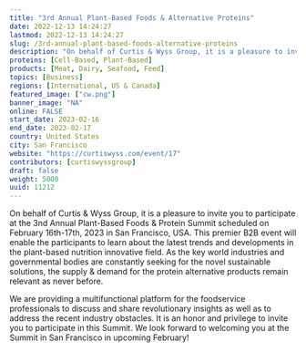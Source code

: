 ```yaml
---
title: "3rd Annual Plant-Based Foods & Alternative Proteins"
date: 2022-12-13 14:24:27
lastmod: 2022-12-13 14:24:27
slug: /3rd-annual-plant-based-foods-alternative-proteins
description: "On behalf of Curtis & Wyss Group, it is a pleasure to invite you to participate at the 3nd Annual Plant-Based Foods & Protein Summit scheduled on February 16th-17th, 2023 in San Francisco, USA. This premier B2B event will enable the participants to learn about the latest trends and developments in the plant-based nutrition innovative field. As the key world industries and governmental bodies are constantly seeking for the novel sustainable solutions, the supply & demand for the protein alternative products remain relevant as never before."
proteins: [Cell-Based, Plant-Based]
products: [Meat, Dairy, Seafood, Feed]
topics: [Business]
regions: [International, US & Canada]
featured_image: ["cw.png"]
banner_image: "NA"
online: FALSE
start_date: 2023-02-16
end_date: 2023-02-17
country: United States
city: San Francisco
website: "https://curtiswyss.com/event/17"
contributors: [curtiswyssgroup]
draft: false
weight: 5000
uuid: 11212
---
```

<p>On behalf of Curtis & Wyss Group, it is a pleasure to invite you to participate at the 3nd Annual Plant-Based Foods & Protein Summit scheduled on February 16th-17th, 2023 in San Francisco, USA. This premier B2B event will enable the participants to learn about the latest trends and developments in the plant-based nutrition innovative field. As the key world industries and governmental bodies are constantly seeking for the novel sustainable solutions, the supply & demand for the protein alternative products remain relevant as never before.</p>
<p>We are providing a multifunctional platform for the foodservice professionals to discuss and share revolutionary insights as well as to address the recent industry obstacles. It is an honor and privilege to invite you to participate in this Summit. We look forward to welcoming you at the Summit in San Francisco in upcoming February!</p>
